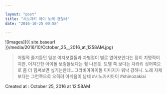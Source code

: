 ```yaml
---

layout: "post"  
title: "시노자키 아이 노래 괜찮네"  
date: "2016-10-25 00:58"

---
```


![Images]({{ site.baseurl }}/media/2016/10/October_25__2016_at_1258AM.jpg)

> 어릴적 즐겨듣던 일본 여자보컬들과 차별점이 별로 없어보인다는 점이 치명적이지만, 어지간한 아이돌 보컬들보다는 훨 나은듯. 모델 쪽 보다는 차라리 싱어쪽으로 좀 더 힘써보면 싶기는한데...그라비아아이돌 이미지가 워낙 강하니. 노래 자체보다는 그런쪽으로 오히려 아쉬움이 남네 #시노자키아이 #shinozakiai

Created at : October 25, 2016 at 12:58AM
